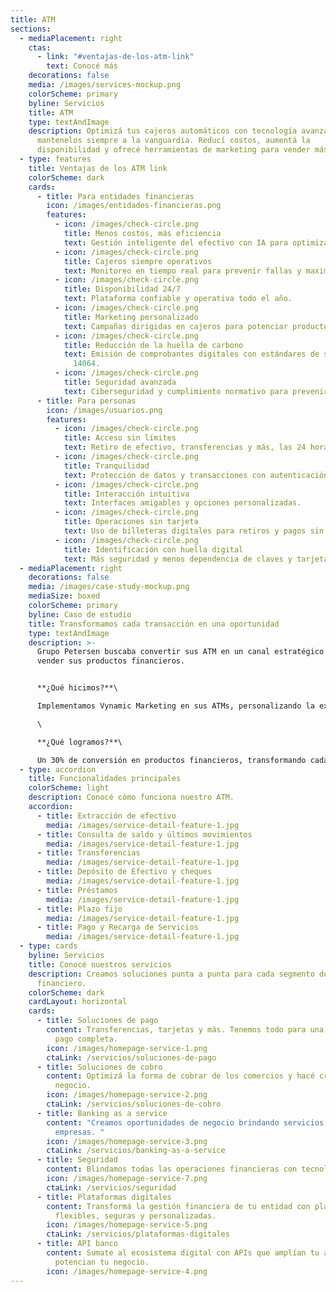 ```yaml
---
title: ATM
sections:
  - mediaPlacement: right
    ctas:
      - link: "#ventajas-de-los-atm-link"
        text: Conocé más
    decorations: false
    media: /images/services-mockup.png
    colorScheme: primary
    byline: Servicios
    title: ATM
    type: textAndImage
    description: Optimizá tus cajeros automáticos con tecnología avanzada y
      mantenelos siempre a la vanguardia. Reducí costos, aumentá la
      disponibilidad y ofrecé herramientas de marketing para vender más.
  - type: features
    title: Ventajas de los ATM link
    colorScheme: dark
    cards:
      - title: Para entidades financieras
        icon: /images/entidades-financieras.png
        features:
          - icon: /images/check-circle.png
            title: Menos costos, más eficiencia
            text: Gestión inteligente del efectivo con IA para optimizar recursos.
          - icon: /images/check-circle.png
            title: Cajeros siempre operativos
            text: Monitoreo en tiempo real para prevenir fallas y maximizar disponibilidad.
          - icon: /images/check-circle.png
            title: Disponibilidad 24/7
            text: Plataforma confiable y operativa todo el año.
          - icon: /images/check-circle.png
            title: Marketing personalizado
            text: Campañas dirigidas en cajeros para potenciar productos financieros.
          - icon: /images/check-circle.png
            title: Reducción de la huella de carbono
            text: Emisión de comprobantes digitales con estándares de sostenibilidad ISO
              14064.
          - icon: /images/check-circle.png
            title: Seguridad avanzada
            text: Ciberseguridad y cumplimiento normativo para prevenir fraudes.
      - title: Para personas
        icon: /images/usuarios.png
        features:
          - icon: /images/check-circle.png
            title: Acceso sin límites
            text: Retiro de efectivo, transferencias y más, las 24 horas del día.
          - icon: /images/check-circle.png
            title: Tranquilidad
            text: Protección de datos y transacciones con autenticación avanzada.
          - icon: /images/check-circle.png
            title: Interacción intuitiva
            text: Interfaces amigables y opciones personalizadas.
          - icon: /images/check-circle.png
            title: Operaciones sin tarjeta
            text: Uso de billeteras digitales para retiros y pagos sin plástico.
          - icon: /images/check-circle.png
            title: Identificación con huella digital
            text: Más seguridad y menos dependencia de claves y tarjetas.
  - mediaPlacement: right
    decorations: false
    media: /images/case-study-mockup.png
    mediaSize: boxed
    colorScheme: primary
    byline: Caso de estudio
    title: Transformamos cada transacción en una oportunidad
    type: textAndImage
    description: >-
      Grupo Petersen buscaba convertir sus ATM en un canal estratégico para
      vender sus productos financieros.


      **¿Qué hicimos?**\

      Implementamos Vynamic Marketing en sus ATMs, personalizando la experiencia del cliente con ofertas dirigidas en el momento exacto.\

      \

      **¿Qué logramos?**\

      Un 30% de conversión en productos financieros, transformando cada transacción en una oportunidad de negocio.
  - type: accordion
    title: Funcionalidades principales
    colorScheme: light
    description: Conocé cómo funciona nuestro ATM.
    accordion:
      - title: Extracción de efectivo
        media: /images/service-detail-feature-1.jpg
      - title: Consulta de saldo y últimos movimientos
        media: /images/service-detail-feature-1.jpg
      - title: Transferencias
        media: /images/service-detail-feature-1.jpg
      - title: Depósito de Efectivo y cheques
        media: /images/service-detail-feature-1.jpg
      - title: Préstamos
        media: /images/service-detail-feature-1.jpg
      - title: Plazo fijo
        media: /images/service-detail-feature-1.jpg
      - title: Pago y Recarga de Servicios
        media: /images/service-detail-feature-1.jpg
  - type: cards
    byline: Servicios
    title: Conocé nuestros servicios
    description: Creamos soluciones punta a punta para cada segmento del ecosistema
      financiero.
    colorScheme: dark
    cardLayout: horizontal
    cards:
      - title: Soluciones de pago
        content: Transferencias, tarjetas y más. Tenemos todo para una experiencia de
          pago completa.
        icon: /images/homepage-service-1.png
        ctaLink: /servicios/soluciones-de-pago
      - title: Soluciones de cobro
        content: Optimizá la forma de cobrar de los comercios y hacé crecer cada
          negocio.
        icon: /images/homepage-service-2.png
        ctaLink: /servicios/soluciones-de-cobro
      - title: Banking as a service
        content: "Creamos oportunidades de negocio brindando servicios a bancos y
          empresas. "
        icon: /images/homepage-service-3.png
        ctaLink: /servicios/banking-as-a-service
      - title: Seguridad
        content: Blindamos todas las operaciones financieras con tecnología de punta y estándares globales.
        icon: /images/homepage-service-7.png
        ctaLink: /servicios/seguridad
      - title: Plataformas digitales
        content: Transformá la gestión financiera de tu entidad con plataformas
          flexibles, seguras y personalizadas.
        icon: /images/homepage-service-5.png
        ctaLink: /servicios/plataformas-digitales
      - title: API banco
        content: Sumate al ecosistema digital con APIs que amplían tu alcance y
          potencian tu negocio.
        icon: /images/homepage-service-4.png
---
```

